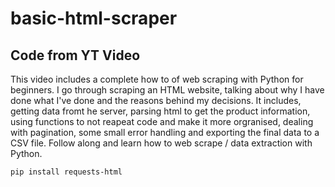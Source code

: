 # basic-html-scraper

## Code from YT Video

This video includes a complete how to of web scraping with Python for beginners. I go through scraping an HTML website, talking about why I have done what I've done and the reasons behind my decisions. It includes, getting data fromt he server, parsing html to get the product information, using functions to not reapeat code and make it more orgranised, dealing with pagination, some small error handling and exporting the final data to a CSV file. Follow along and learn how to web scrape / data extraction with Python.

    pip install requests-html
